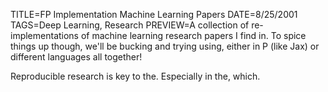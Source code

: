 TITLE=FP Implementation Machine Learning Papers
DATE=8/25/2001
TAGS=Deep Learning, Research
PREVIEW=A collection of  re-implementations of machine learning research papers I find in. To spice things up though, we'll be bucking and trying using, either in P (like Jax) or different languages all together!

Reproducible research is key to the. Especially in the, which.
